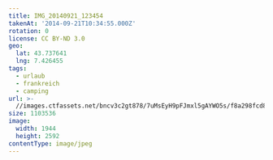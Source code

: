 ```yaml
---
title: IMG_20140921_123454
takenAt: '2014-09-21T10:34:55.000Z'
rotation: 0
license: CC BY-ND 3.0
geo:
  lat: 43.737641
  lng: 7.426455
tags:
  - urlaub
  - frankreich
  - camping
url: >-
  //images.ctfassets.net/bncv3c2gt878/7uMsEyH9pFJmxl5gAYWO5s/f8a298fcd844d00c5d73bc996ecb0c53/img_20140921_123454_28031293560_o
size: 1103536
image:
  width: 1944
  height: 2592
contentType: image/jpeg
---
```


